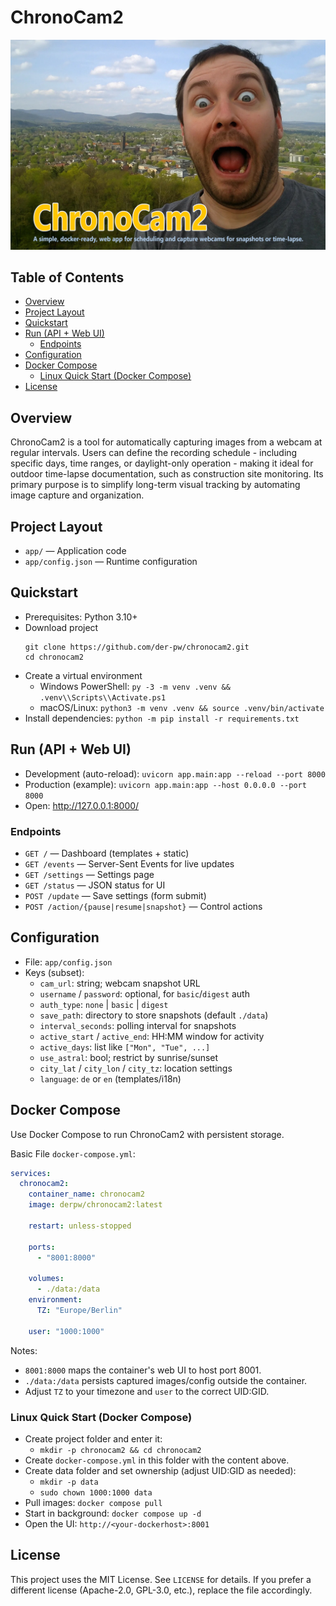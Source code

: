 # ChronoCam2
![image](./app/static/img/last.jpg)

## Table of Contents
- [Overview](#overview)
- [Project Layout](#project-layout)
- [Quickstart](#quickstart)
- [Run (API + Web UI)](#run-api--web-ui)
  - [Endpoints](#endpoints)
- [Configuration](#configuration)
- [Docker Compose](#docker-compose)
  - [Linux Quick Start (Docker Compose)](#linux-quick-start-docker-compose)
- [License](#license)

## Overview
ChronoCam2 is a tool for automatically capturing images from a webcam at regular intervals. Users can define the recording schedule - including specific days, time ranges, or daylight-only operation - making it ideal for outdoor time-lapse documentation, such as construction site monitoring. Its primary purpose is to simplify long-term visual tracking by automating image capture and organization.

## Project Layout
- `app/` — Application code
- `app/config.json` — Runtime configuration

## Quickstart
- Prerequisites: Python 3.10+
- Download project
  ```
  git clone https://github.com/der-pw/chronocam2.git
  cd chronocam2
  ```
- Create a virtual environment
  - Windows PowerShell: `py -3 -m venv .venv && .venv\\Scripts\\Activate.ps1`
  - macOS/Linux: `python3 -m venv .venv && source .venv/bin/activate`
- Install dependencies: `python -m pip install -r requirements.txt`

## Run (API + Web UI)
- Development (auto-reload): `uvicorn app.main:app --reload --port 8000`
- Production (example): `uvicorn app.main:app --host 0.0.0.0 --port 8000`
- Open: http://127.0.0.1:8000/

### Endpoints
- `GET /` — Dashboard (templates + static)
- `GET /events` — Server-Sent Events for live updates
- `GET /settings` — Settings page
- `GET /status` — JSON status for UI
- `POST /update` — Save settings (form submit)
- `POST /action/{pause|resume|snapshot}` — Control actions

## Configuration
- File: `app/config.json`
- Keys (subset):
  - `cam_url`: string; webcam snapshot URL
  - `username` / `password`: optional, for `basic`/`digest` auth
  - `auth_type`: `none` | `basic` | `digest`
  - `save_path`: directory to store snapshots (default `./data`)
  - `interval_seconds`: polling interval for snapshots
  - `active_start` / `active_end`: HH:MM window for activity
  - `active_days`: list like `["Mon", "Tue", ...]`
  - `use_astral`: bool; restrict by sunrise/sunset
  - `city_lat` / `city_lon` / `city_tz`: location settings
  - `language`: `de` or `en` (templates/i18n)


## Docker Compose

Use Docker Compose to run ChronoCam2 with persistent storage.

Basic File `docker-compose.yml`:

```yaml
services:
  chronocam2:
    container_name: chronocam2
    image: derpw/chronocam2:latest

    restart: unless-stopped

    ports:
      - "8001:8000"

    volumes:
      - ./data:/data
    environment:
      TZ: "Europe/Berlin"

    user: "1000:1000"
```

Notes:
- `8001:8000` maps the container's web UI to host port 8001.
- `./data:/data` persists captured images/config outside the container.
- Adjust `TZ` to your timezone and `user` to the correct UID:GID.

### Linux Quick Start (Docker Compose)

- Create project folder and enter it:
  - `mkdir -p chronocam2 && cd chronocam2`
- Create `docker-compose.yml` in this folder with the content above.
- Create data folder and set ownership (adjust UID:GID as needed):
  - `mkdir -p data`
  - `sudo chown 1000:1000 data`
- Pull images: `docker compose pull`
- Start in background: `docker compose up -d`
- Open the UI: `http://<your-dockerhost>:8001`


## License
This project uses the MIT License. See `LICENSE` for details. If you prefer a different license (Apache-2.0, GPL-3.0, etc.), replace the file accordingly.

